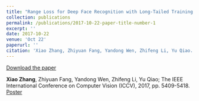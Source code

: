 ```yaml
---
title: "Range Loss for Deep Face Recognition with Long-Tailed Training Data"
collection: publications
permalink: /publications/2017-10-22-paper-title-number-1
excerpt: ''
date: 2017-10-22
venue: 'Oct 22'
paperurl: ''
citation: 'Xiao Zhang, Zhiyuan Fang, Yandong Wen, Zhifeng Li, Yu Qiao. Range Loss for Deep Face Recognition with Long-Tailed Training Data. in ICCV, 2017.'
---
```



[Download the paper](http://openaccess.thecvf.com/content_ICCV_2017/papers/Zhang_Range_Loss_for_ICCV_2017_paper.pdf)

**Xiao Zhang**, Zhiyuan Fang, Yandong Wen, Zhifeng Li, Yu Qiao; The IEEE International Conference on Computer Vision (ICCV), 2017, pp. 5409-5418. [Poster](https://dukechris.github.io/files/rangeloss_poster.pdf)
